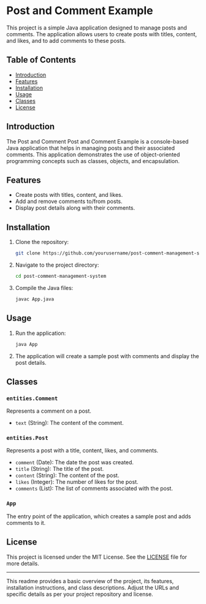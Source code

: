 # Post and Comment  Example

This project is a simple Java application designed to manage posts and comments. The application allows users to create posts with titles, content, and likes, and to add comments to these posts.

## Table of Contents

- [Introduction](#introduction)
- [Features](#features)
- [Installation](#installation)
- [Usage](#usage)
- [Classes](#classes)
- [License](#license)

## Introduction

The Post and Comment Post and Comment  Example is a console-based Java application that helps in managing posts and their associated comments. This application demonstrates the use of object-oriented programming concepts such as classes, objects, and encapsulation.

## Features

- Create posts with titles, content, and likes.
- Add and remove comments to/from posts.
- Display post details along with their comments.

## Installation

1. Clone the repository:
   ```sh
   git clone https://github.com/yourusername/post-comment-management-system.git
   ```
2. Navigate to the project directory:
   ```sh
   cd post-comment-management-system
   ```
3. Compile the Java files:
   ```sh
   javac App.java
   ```

## Usage

1. Run the application:
   ```sh
   java App
   ```
2. The application will create a sample post with comments and display the post details.

## Classes

### `entities.Comment`

Represents a comment on a post.

- `text` (String): The content of the comment.

### `entities.Post`

Represents a post with a title, content, likes, and comments.

- `comment` (Date): The date the post was created.
- `title` (String): The title of the post.
- `content` (String): The content of the post.
- `likes` (Integer): The number of likes for the post.
- `comments` (List<Comment>): The list of comments associated with the post.

### `App`

The entry point of the application, which creates a sample post and adds comments to it.

## License

This project is licensed under the MIT License. See the [LICENSE](LICENSE) file for more details.

---

This readme provides a basic overview of the project, its features, installation instructions, and class descriptions. Adjust the URLs and specific details as per your project repository and license.
